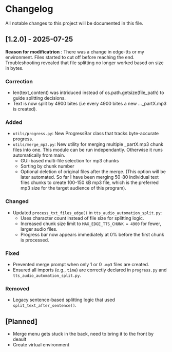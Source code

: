 # Changelog

All notable changes to this project will be documented in this file.

## [1.2.0] - 2025-07-25

**Reason for modificatrion** : There was a change in edge-tts or my environment. Files started to cut off before reaching the end. Troubleshooting revealed that file splitting no longer worked based on size in bytes.
### Correction
- len(text_content) was intriduced instead of os.path.getsize(file_path) to guide splitting decisions.
- Text is now split by 4900 bites (i.e every 4900 bites a new ..._partX.mp3 is created).

### Added
- `utils/progress.py`: New ProgressBar class that tracks byte-accurate progress.
- `utils/merge_mp3.py`: New utility for merging multiple _partX.mp3 chunk files into one. This module can be run independantly. Otherwise it runs automatically from main.
    - GUI-based multi-file selection for mp3 chunks
    - Sorting by chunk number
    - Optional deletion of original files after the merge. 
      (This option will be later automated. So far I have been merging 50-80 individual text files chunks to create 100-150 kB mp3 file, which is the preferred mp3 size for the target audience of this program).


### Changed
- Updated `process_txt_files_edge()` in `tts_audio_automation_split.py`:
  - Uses character count instead of file size for splitting logic.
  - Increased chunk size limit to `MAX_EDGE_TTS_CHUNK = 4900` for fewer, larger audio files.
  - Progress bar now appears immediately at 0% before the first chunk is processed.

### Fixed
- Prevented merge prompt when only 1 or 0 `.mp3` files are created.
- Ensured all imports (e.g., `time`) are correctly declared in `progress.py` and `tts_audio_automation_split.py`.

### Removed
- Legacy sentence-based splitting logic that used `split_text_after_sentence()`.

## [Planned]
- Merge menu gets stuck in the back, need to bring it to the front by deault
- Create virtual environment

